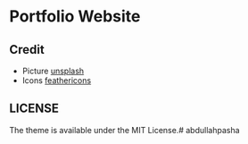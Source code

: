 # Portfolio Website

## Credit

* Picture [unsplash](https://unsplash.com)
* Icons [feathericons](https://feathericons.com)

## LICENSE

The theme is available under the MIT License.# abdullahpasha
